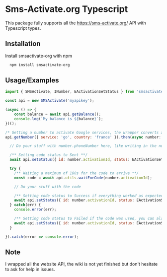 # Sms-Activate.org Typescript

This package fully supports all the https://sms-activate.org/ API with Typescript types.

## Installation

Install smsactivate-org with npm

```bash
  npm install smsactivate-org
```

## Usage/Examples

```javascript
import { SMSActivate, INumber, EActivationSetStatus } from 'smsactivate-org';

const api = new SMSActivate('myapikey');

(async () => {
    const balance = await api.getBalance();
    console.log(`My balance is ${balance}`);
})();

/* Getting a number to activate Google services, the wrapper converts automatically country names to the country id */
api.getNumber({ service: 'go', country: 'france' }).then(async number: INumber => {

  // Do your stuff with number.phoneNumber here, like writing in the number field, and press the send code button

  /** Setting code status to Sent **/
  await api.setStatus({ id: number.activationId, status: EActivationSetStatus.Sent });

  try {
    /** Waiting a maximum of 180s for the code to arrive **/
    const code = await api.utils.waitForCode(number.activationId);

    // Do your stuff with the code

    /** Setting code status to Success if everything worked as expected **/
    await api.setStatus({ id: number.activationId, status: EActivationSetStatus.Success });
  } catch(err) {
    console.error(err);

    /** Setting code status to Failed if the code was used, you can also handle the code resend using EActivationSetStatus.RequestAnotherCode **/
    await api.setStatus({ id: number.activationId, status: EActivationSetStatus.Failed });
  }

}).catch(error => console.error);
```

## Note

I wrapped all the website API, the wiki is not yet finished but don't hesitate to ask for help in issues.
